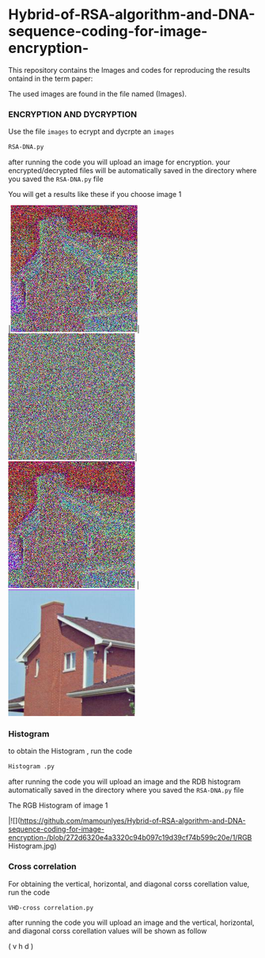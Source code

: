# Hybrid-of-RSA-algorithm-and-DNA-sequence-coding-for-image-encryption-

This repository contains the Images and codes for reproducing the results ontaind in the term paper:


The used images are found in the file named (Images).


### ENCRYPTION AND DYCRYPTION   

Use the file `images` to ecrypt and dycrpte an `images`

```bash 
RSA-DNA.py
```
after running the code you will upload an image for encryption.
your encrypted/decrypted files will be automatically saved in the directory where you saved the `RSA-DNA.py` file

You will get a results like these if you choose image 1 


|![](https://github.com/mamounlyes/Hybrid-of-RSA-algorithm-and-DNA-sequence-coding-for-image-encryption-/blob/272d6320e4a3320c94b097c19d39cf74b599c20e/1/encryptedRSA.jpg)|![](https://github.com/mamounlyes/Hybrid-of-RSA-algorithm-and-DNA-sequence-coding-for-image-encryption-/blob/272d6320e4a3320c94b097c19d39cf74b599c20e/1/encryptedDNA.jpg)|![](https://github.com/mamounlyes/Hybrid-of-RSA-algorithm-and-DNA-sequence-coding-for-image-encryption-/blob/272d6320e4a3320c94b097c19d39cf74b599c20e/1/decryptedDNA.jpg)
|![](https://github.com/mamounlyes/Hybrid-of-RSA-algorithm-and-DNA-sequence-coding-for-image-encryption-/blob/272d6320e4a3320c94b097c19d39cf74b599c20e/1/decryptedRSA.jpg)

### Histogram 

to obtain the Histogram , run the code 
```bash 
Histogram .py
```
after running the code you will upload an image and the RDB histogram automatically saved in the directory where you saved the `RSA-DNA.py` file

The RGB Histogram of image 1 

|![](https://github.com/mamounlyes/Hybrid-of-RSA-algorithm-and-DNA-sequence-coding-for-image-encryption-/blob/272d6320e4a3320c94b097c19d39cf74b599c20e/1/RGB Histogram.jpg)


### Cross correlation 

For obtaining the vertical, horizontal, and diagonal corss corellation value, run the code 

```bash 
VHD-cross correlation.py
```
after running the code you will upload an image and the vertical, horizontal, and diagonal corss corellation values will be shown as follow 

( v h d )



